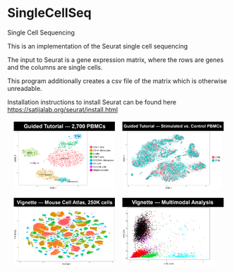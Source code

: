 # SingleCellSeq
Single Cell Sequencing

This is an implementation of the Seurat single cell sequencing

 The input to Seurat is a gene expression matrix, where the rows are genes and the columns are single cells. 
 
 This program additionally creates a csv file of the matrix which is otherwise unreadable. 
 
 Installation instructions to install Seurat can be found here https://satijalab.org/seurat/install.html
 
 ![alt text](img.png)
 
 
